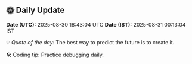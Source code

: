 ## 🌞 Daily Update

**Date (UTC):** 2025-08-30 18:43:04 UTC
**Date (IST):** 2025-08-31 00:13:04 IST

💡 *Quote of the day:* The best way to predict the future is to create it.

🛠️ Coding tip: Practice debugging daily.
